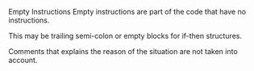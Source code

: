 Empty Instructions
Empty instructions are part of the code that have no instructions. 

This may be trailing semi-colon or empty blocks for if-then structures.

Comments that explains the reason of the situation are not taken into account.

<?php
    $condition = 3;;;;
    if ($condition) { } 
?>

